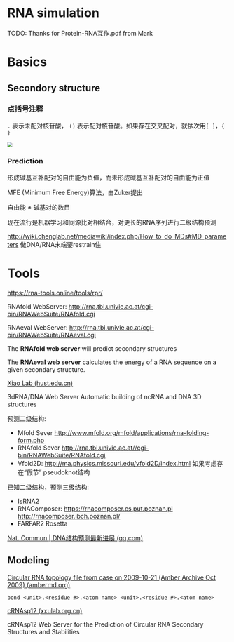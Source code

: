 # RNA simulation

TODO: Thanks for Protein-RNA互作.pdf from Mark



# Basics

## Secondory structure

### 点括号注释

`.` 表示未配对核苷酸， `()` 表示配对核苷酸。如果存在交叉配对，就依次用`[ ]`，`{ } ` 

<img src="https://cdn.jsdelivr.net/gh/gxf1212/notes@master/research/Polymer-membrane-RNA-simulation.assets/dot-parentheses.png" style="zoom:67%;" />



### Prediction

形成碱基互补配对的自由能为负值，而未形成碱基互补配对的自由能为正值

MFE (Minimum Free Energy)算法，由Zuker提出

自由能 ≠ 碱基对的数目

现在流行是机器学习和同源比对相结合，对更长的RNA序列进行二级结构预测  



http://wiki.chenglab.net/mediawiki/index.php/How_to_do_MDs#MD_parameters
做DNA/RNA末端要restrain住



# Tools

https://rna-tools.online/tools/rpr/



RNAfold WebServer: http://rna.tbi.univie.ac.at/cgi-bin/RNAWebSuite/RNAfold.cgi

RNAeval WebServer: http://rna.tbi.univie.ac.at/cgi-bin/RNAWebSuite/RNAeval.cgi

The **RNAfold web server** will predict secondary structures

The **RNAeval web server** calculates the energy of a RNA sequence on a given secondary structure.



[Xiao Lab (hust.edu.cn)](http://biophy.hust.edu.cn/new/3dRNA/create)

3dRNA/DNA Web Server
Automatic building of ncRNA and DNA 3D structures



预测二级结构:

- Mfold Sever http://www.mfold.org/mfold/applications/rna-folding-form.php
- RNAfold Sever http://rna.tbi.univie.ac.at//cgi-bin/RNAWebSuite/RNAfold.cgi
- Vfold2D: http://ma.physics.missouri.edu/vfold2D/index.html 如果考虑存在“假节” pseudoknot结构

已知二级结构，预测三级结构:

- IsRNA2
- RNAComposer: https://rnacomposer.cs.put.poznan.pl      http://rnacomposer.ibch.poznan.pl/
- FARFAR2 Rosetta



[Nat. Commun | DNA结构预测最新进展 (qq.com)](https://mp.weixin.qq.com/s/-_PK8ibzD_7bprjyG_JZVw)



## Modeling

[Circular RNA topology file from case on 2009-10-21 (Amber Archive Oct 2009) (ambermd.org)](http://archive.ambermd.org/200910/0327.html)

```
bond <unit>.<residue #>.<atom name> <unit>.<residue #>.<atom name>
```



[cRNAsp12 (xxulab.org.cn)](http://xxulab.org.cn/crnasp12/)

cRNAsp12 Web Server for the Prediction of Circular RNA Secondary Structures and Stabilities





